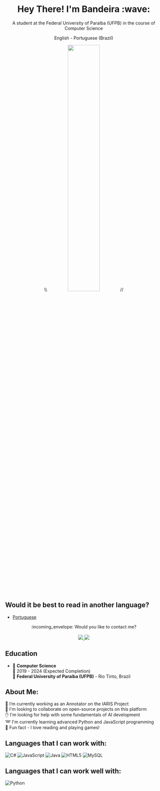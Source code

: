 <h1 align="center">Hey There! I'm Bandeira :wave: </h1>

<p align="center">
 A student at the Federal University of Paraíba (UFPB) in the course of Computer Science
</p>

<p align="center">
 English - Portuguese (Brazil)
</p>

<p align="center">
 \\ <img style="width: 45%;" src="https://github-readme-stats.vercel.app/api/top-langs/?username=Manacae&theme=radical&layout=compact"/> //
</p>


## Would it be best to read in another language?
* [Portuguese](Manacae/main-pt/README.md)

<p align="center">
:incoming_envelope: Would you like to contact me? <br/><br/>
 <a href="mailto:amandab.campelo15@gmail.com?">
  <img src="https://img.shields.io/badge/gmail-%23DD0031.svg?&style=for-the-badge&logo=gmail&logoColor=white"/>
 </a>
  <a href="https://www.linkedin.com/in/amanda-bandeira-7919a228b/">
    <img src="https://img.shields.io/badge/linkedin-%230077B5.svg?&style=for-the-badge&logo=linkedin&logoColor=white" />
  </a>
</p>

## Education

- :page_facing_up: **Computer Science**\
:date: 2019 - 2024 (Expected Completion)\
:school: **Federal University of Paraíba (UFPB)** - Rio Tinto, Brazil

## About Me:
:key: I’m currently working as an Annotator on the IARIS Project<br>:open_hands: I'm looking to collaborate on open-source projects on this platform<br>:hand: I'm looking for help with some fundamentals of AI development<br>:loop: I'm currently learning advanced Python and JavaScript programming<br>:high_brightness: Fun fact - I love reading and playing games!

## Languages that I can work with:
![C#](https://img.shields.io/badge/c%23-%23239120.svg?style=for-the-badge&logo=csharp&logoColor=white) ![JavaScript](https://img.shields.io/badge/javascript-%23323330.svg?style=for-the-badge&logo=javascript&logoColor=%23F7DF1E) ![Java](https://img.shields.io/badge/java-%23ED8B00.svg?style=for-the-badge&logo=openjdk&logoColor=white) ![HTML5](https://img.shields.io/badge/html5-%23E34F26.svg?style=for-the-badge&logo=html5&logoColor=white) ![MySQL](https://img.shields.io/badge/mysql-%2300000f.svg?style=for-the-badge&logo=mysql&logoColor=white)

## Languages that I can work well with:
![Python](https://img.shields.io/badge/python-3670A0?style=for-the-badge&logo=python&logoColor=ffdd54)

<!-- Created with help of GPRM ( https://gprm.itsvg.in ), and alexandresanlim Badges4-README.md-Profile repository, as well as inspiration  -->
